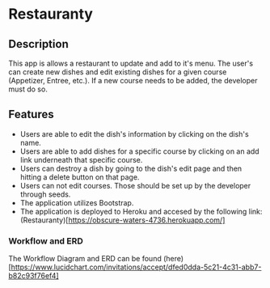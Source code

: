 # Restauranty

## Description
This app is allows a restaurant to update and add to it's menu.  The user's can
create new dishes and edit existing dishes for a given course (Appetizer, Entree, etc.).
If a new course needs to be added, the developer must do so.

## Features
* Users are able to edit the dish's information by clicking on the dish's name.
* Users are able to add dishes for a specific course by clicking on an add link underneath that specific course.
* Users can destroy a dish by going to the dish's edit page and then hitting a delete button on that page.
* Users can not edit courses.  Those should be set up by the developer through seeds.
* The application utilizes Bootstrap.
* The application is deployed to Heroku and accesed by the following link:
  (Restauranty)[https://obscure-waters-4736.herokuapp.com/]

### Workflow and ERD
The Workflow Diagram and ERD can be found (here)[https://www.lucidchart.com/invitations/accept/dfed0dda-5c21-4c31-abb7-b82c93f76ef4]

